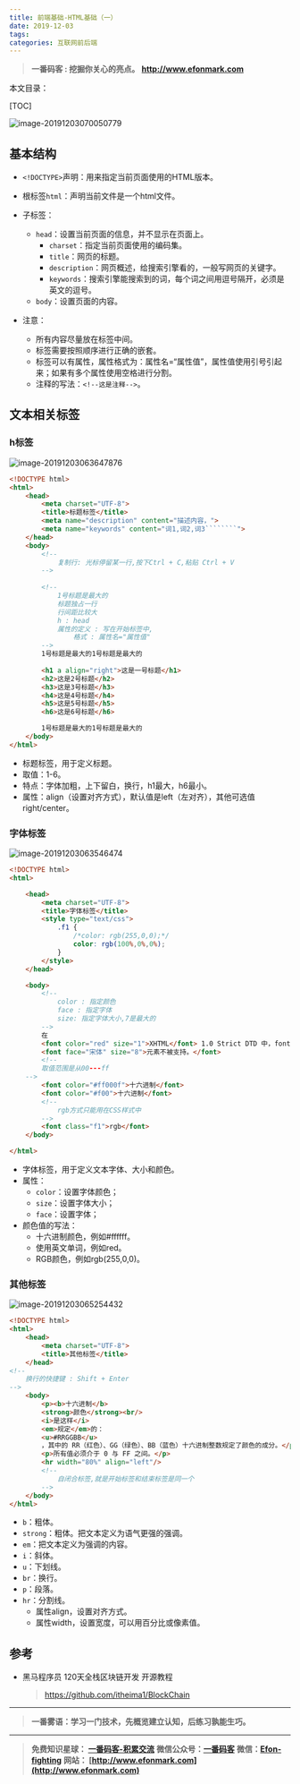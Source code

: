 ```yaml
---
title: 前端基础-HTML基础（一）
date: 2019-12-03
tags: 
categories: 互联网前后端
---
```


> **一番码客 : 挖掘你关心的亮点。**
> **http://www.efonmark.com**

本文目录：

[TOC]

![image-20191203070050779](2019-12-03-前端基础-HTML基础（一）/image-20191203070050779.png)

<!--more-->

## 基本结构

* `<!DOCTYPE>`声明：用来指定当前页面使用的HTML版本。
* 根标签`html`：声明当前文件是一个html文件。
* 子标签：
    * `head`：设置当前页面的信息，并不显示在页面上。
        * `charset`：指定当前页面使用的编码集。
        * `title`：网页的标题。
        * `description`：网页概述，给搜索引擎看的，一般写网页的关键字。
        * `keywords`：搜索引擎能搜索到的词，每个词之间用逗号隔开，必须是英文的逗号。
    * `body`：设置页面的内容。

* 注意：
    * 所有内容尽量放在标签中间。
    * 标签需要按照顺序进行正确的嵌套。
    * 标签可以有属性，属性格式为：属性名=“属性值”，属性值使用引号引起来；如果有多个属性使用空格进行分割。
    * 注释的写法：`<!--这是注释-->`。

## 文本相关标签

### h标签

![image-20191203063647876](2019-12-03-前端基础-HTML基础（一）/image-20191203063647876.png)

```html
<!DOCTYPE html>
<html>
	<head>
		<meta charset="UTF-8">
        <title>标题标签</title>
        <meta name="description" content="描述内容，">
        <meta name="keywords" content="词1,词2,词3````````">
	</head>
	<body>
		<!--
			复制行: 光标停留某一行,按下Ctrl + C,粘贴 Ctrl + V
		-->
        
		<!--
			1号标题是最大的
			标题独占一行
			行间距比较大
			h : head
			属性的定义 : 写在开始标签中,
				格式 : 属性名="属性值"
		-->
		1号标题是最大的1号标题是最大的
		
		<h1 a align="right">这是一号标题</h1>
		<h2>这是2号标题</h2>
		<h3>这是3号标题</h3>
		<h4>这是4号标题</h4>
		<h5>这是5号标题</h5>
		<h6>这是6号标题</h6>

		1号标题是最大的1号标题是最大的
	</body>
</html>
```

* 标题标签，用于定义标题。
* 取值：1-6。
* 特点：字体加粗，上下留白，换行，h1最大，h6最小。
* 属性：align（设置对齐方式），默认值是left（左对齐），其他可选值right/center。

### 字体标签

![image-20191203063546474](2019-12-03-前端基础-HTML基础（一）/image-20191203063546474.png)

```html
<!DOCTYPE html>
<html>

	<head>
		<meta charset="UTF-8">
		<title>字体标签</title>
		<style type="text/css">
			.f1 {
				/*color: rgb(255,0,0);*/
				color: rgb(100%,0%,0%);
			}
		</style>
	</head>

	<body>
		<!--
			color : 指定颜色
			face : 指定字体
			size: 指定字体大小,7是最大的
		-->
		在
		<font color="red" size="1">XHTML</font> 1.0 Strict DTD 中，font
		<font face="宋体" size="8">元素不被支持。</font>
		<!--
		取值范围是从00---ff
	-->
		<font color="#ff000f">十六进制</font>
		<font color="#f00">十六进制</font>
		<!--
			rgb方式只能用在CSS样式中
		-->
		<font class="f1">rgb</font>
	</body>

</html>
```

* 字体标签，用于定义文本字体、大小和颜色。
* 属性：
    * `color`：设置字体颜色；
    * `size`：设置字体大小；
    * `face`：设置字体；
* 颜色值的写法：
    * 十六进制颜色，例如#ffffff。
    * 使用英文单词，例如red。
    * RGB颜色，例如rgb(255,0,0)。

### 其他标签

![image-20191203065254432](2019-12-03-前端基础-HTML基础（一）/image-20191203065254432.png)

```html
<!DOCTYPE html>
<html>
	<head>
		<meta charset="UTF-8">
		<title>其他标签</title>
	</head>
<!--
	换行的快捷键 : Shift + Enter
-->
	<body>
		<p><b>十六进制</b>
		<strong>颜色</strong><br/>
		<i>是这样</i>
		<em>规定</em>的：
		<u>#RRGGBB</u>
		，其中的 RR（红色）、GG（绿色）、BB（蓝色）十六进制整数规定了颜色的成分。</p>
		<p>所有值必须介于 0 与 FF 之间。</p>
		<hr width="80%" align="left"/>
		<!--
			自闭合标签,就是开始标签和结束标签是同一个
		-->
	</body>
</html>
```

* `b`：粗体。
* `strong`：粗体。把文本定义为语气更强的强调。
* `em`：把文本定义为强调的内容。
* `i`：斜体。
* `u`：下划线。
* `br`：换行。
* `p`：段落。
* `hr`：分割线。
    * 属性align，设置对齐方式。
    * 属性width，设置宽度，可以用百分比或像素值。

## 参考

* 黑马程序员 120天全栈区块链开发 开源教程

  > https://github.com/itheima1/BlockChain
  

----

> **一番雾语：学习一门技术，先概览建立认知，后练习孰能生巧。**

----------

> **免费知识星球： [一番码客-积累交流](http://www.efonmark.com/efonmark-blog/readme/zhishixingqiu1.png)**
> **微信公众号：[一番码客](http://www.efonmark.com/efonmark-blog/readme/guanzhu_1.jpg)**
> **微信：[Efon-fighting](http://www.efonmark.com/efonmark-blog/readme/weixin.jpg)**
> **网站： [http://www.efonmark.com](http://www.efonmark.com)**